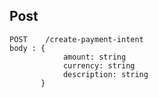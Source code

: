 ## Post

    POST    /create-payment-intent
    body : {
                amount: string
                currency: string
                description: string
           }
